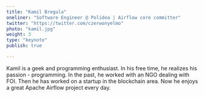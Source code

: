```yaml
---
title: "Kamil Bregula"
oneliner: "Software Engineer @ Polidea | Airflow core committer"
twitter: "https://twitter.com/czerwonyelmo"
photo: "kamil.jpg"
weight: 3
type: "keynote"
publish: true

---
```


Kamil is a geek and programming enthusiast.  In his free time, he realizes his passion - programming. In the past, he worked with an NGO dealing with FOI. Then he has worked on a startup in the blockchain area.  Now he enjoys a great Apache Airflow project every day.
